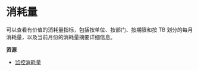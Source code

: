 消耗量
======

可以查看有价值的消耗量指标，包括按单位、按部门、按期限和按 TB 划分的每月消耗量，以及当前月份的消耗量摘要详细信息。

**资源**

-   [监控消耗量](https://docs.teradata.com/search/all?query=%2522monitoring+consumption%2522&filters=ft%253Apublication_title~%2522Teradata+Vantage%25E2%2584%25A2+on+AWS+Getting+Started+Guide%2522_%2522Teradata+Vantage%25E2%2584%25A2+on+Azure+Getting+Started+Guide%2522&content-lang=)
